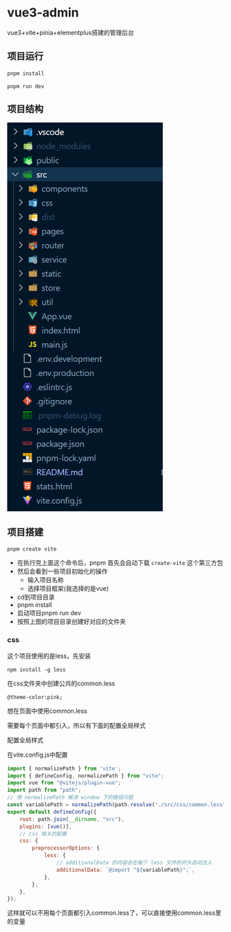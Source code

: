 # vue3-admin
vue3+vite+pinia+elementplus搭建的管理后台

## 项目运行

```
pnpm install
```

```
pnpm run dev
```

## 项目结构

![](./public/1.png)

## 项目搭建

```
pnpm create vite
```

- 在执行完上面这个命令后，pnpm 首先会自动下载 `create-vite` 这个第三方包
- 然后会看到一些项目初始化的操作
  - 输入项目名称
  - 选择项目框架(我选择的是vue)
- cd到项目目录
- pnpm install
- 启动项目pnpm run dev
- 按照上图的项目目录创建好对应的文件夹

### css

这个项目使用的是less，先安装

```
npm install -g less
```

在css文件夹中创建公共的common.less

```less
@theme-color:pink;
```

想在页面中使用common.less

需要每个页面中都引入，所以有下面的配置全局样式

配置全局样式

在vite.config.js中配置

```js
import { normalizePath } from 'vite';
import { defineConfig, normalizePath } from "vite";
import vue from "@vitejs/plugin-vue";
import path from "path";
// 用 normalizePath 解决 window 下的路径问题
const variablePath = normalizePath(path.resolve("./src/css/common.less"));
export default defineConfig({
    root: path.join(__dirname, "src"),
    plugins: [vue()],
    // css 相关的配置
    css: {
        preprocessorOptions: {
            less: {
                // additionalData 的内容会在每个 less 文件的开头自动注入
                additionalData: `@import "${variablePath}";`,
            },
        },
    },
});
```

这样就可以不用每个页面都引入common.less了，可以直接使用common.less里的变量

